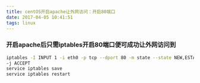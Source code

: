 ```yaml
---
title: centOS开启apache让外网访问：开启80端口
date: 2017-04-05 10:41:51
tags: linux
---
```


### 开启apache后只需iptables开启80端口便可成功让外网访问到
```bash
iptables -I INPUT 1 -i eth0 -p tcp --dport 80 -m state --state NEW,ESTABLISHED
-j ACCEPT
service iptables save
service iptables restart
```
